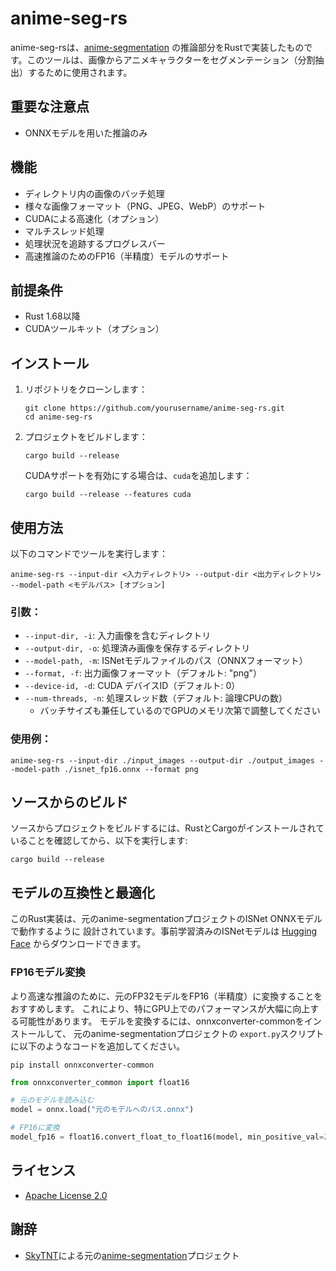 # anime-seg-rs

anime-seg-rsは、[anime-segmentation](https://github.com/SkyTNT/anime-segmentation)
の推論部分をRustで実装したものです。このツールは、画像からアニメキャラクターをセグメンテーション（分割抽出）するために使用されます。

## 重要な注意点

- ONNXモデルを用いた推論のみ

## 機能

- ディレクトリ内の画像のバッチ処理
- 様々な画像フォーマット（PNG、JPEG、WebP）のサポート
- CUDAによる高速化（オプション）
- マルチスレッド処理
- 処理状況を追跡するプログレスバー
- 高速推論のためのFP16（半精度）モデルのサポート

## 前提条件

- Rust 1.68以降
- CUDAツールキット（オプション）

## インストール

1. リポジトリをクローンします：
   ```shell
   git clone https://github.com/yourusername/anime-seg-rs.git
   cd anime-seg-rs
   ```

2. プロジェクトをビルドします：
   ```shell
   cargo build --release
   ```

   CUDAサポートを有効にする場合は、`cuda`を追加します：
   ```shell
   cargo build --release --features cuda
   ```

## 使用方法

以下のコマンドでツールを実行します：

```shell
anime-seg-rs --input-dir <入力ディレクトリ> --output-dir <出力ディレクトリ> --model-path <モデルパス> [オプション]
```

### 引数：

- `--input-dir, -i`: 入力画像を含むディレクトリ
- `--output-dir, -o`: 処理済み画像を保存するディレクトリ
- `--model-path, -m`: ISNetモデルファイルのパス（ONNXフォーマット）
- `--format, -f`: 出力画像フォーマット（デフォルト: "png"）
- `--device-id, -d`: CUDA デバイスID（デフォルト: 0）
- `--num-threads, -n`: 処理スレッド数（デフォルト: 論理CPUの数）
    - バッチサイズも兼任しているのでGPUのメモリ次第で調整してください

### 使用例：

```shell
anime-seg-rs --input-dir ./input_images --output-dir ./output_images --model-path ./isnet_fp16.onnx --format png
```

## ソースからのビルド

ソースからプロジェクトをビルドするには、RustとCargoがインストールされていることを確認してから、以下を実行します:

```shell
cargo build --release
```

## モデルの互換性と最適化

このRust実装は、元のanime-segmentationプロジェクトのISNet ONNXモデルで動作するように
設計されています。事前学習済みのISNetモデルは [Hugging Face](https://huggingface.co/skytnt/anime-seg)
からダウンロードできます。

### FP16モデル変換

より高速な推論のために、元のFP32モデルをFP16（半精度）に変換することをおすすめします。
これにより、特にGPU上でのパフォーマンスが大幅に向上する可能性があります。
モデルを変換するには、onnxconverter-commonをインストールして、
元のanime-segmentationプロジェクトの `export.py`スクリプトに以下のようなコードを追加してください。

```shell
pip install onnxconverter-common
```

```python
from onnxconverter_common import float16

# 元のモデルを読み込む
model = onnx.load("元のモデルへのパス.onnx")

# FP16に変換
model_fp16 = float16.convert_float_to_float16(model, min_positive_val=2e-11, max_finite_val=6)
```

## ライセンス

- [Apache License 2.0](LICENSE)

## 謝辞

- [SkyTNT](https://github.com/SkyTNT)による元の[anime-segmentation](https://github.com/SkyTNT/anime-segmentation)プロジェクト
